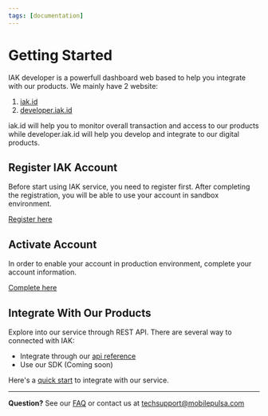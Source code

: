 ```yaml
---
tags: [documentation]
---
```


# Getting Started

IAK developer is a powerfull dashboard web based to help you integrate with our products. We mainly have 2 
website: 

  1. [iak.id](https://iak.id) 
  2. [developer.iak.id](https://developer.iak.id) 

iak.id will help you to monitor overall transaction and access to our products while developer.iak.id will help you develop and integrate to our digital products. 

## Register IAK Account

Before start using IAK service, you need to register first.
After completing the registration, you will be able to use your account in sandbox environment.

[Register here](https://auth.iak.id/signup)

## Activate Account

In order to enable your account in production environment, complete your account information.

[Complete here](https://iak.id/webapp/production)

## Integrate With Our Products

Explore into our service through REST API. There are several way to connected with IAK:
- Integrate through our [api reference](https://api.iak.id/docs/api-reference/docs/introduction.md)
- Use our SDK (Coming soon)

Here's a [quick start](integration/quick-start.md) to integrate with our service.

---

  **Question?** See our [FAQ](./faq.md) or contact us at [techsupport@mobilepulsa.com](mailto:techsupport@mobilepulsa.com)